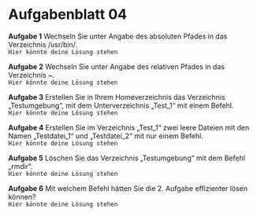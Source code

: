 # Aufgabenblatt 04
**Aufgabe 1**
Wechseln Sie unter Angabe des absoluten Pfades in das Verzeichnis /usr/bin/.<br />
`Hier könnte deine Lösung stehen`

**Aufgabe 2**
Wechseln Sie unter Angabe des relativen Pfades in das Verzeichnis ~.<br />
`Hier könnte deine Lösung stehen`


**Aufgabe 3**
Erstellen Sie in Ihrem Homeverzeichnis das Verzeichnis „Testumgebung“, mit dem Unterverzeichnis „Test_1“ mit einem Befehl.<br />
`Hier könnte deine Lösung stehen`

**Aufgabe 4**
Erstellen Sie im Verzeichnis „Test_1“ zwei leere Dateien mit den Namen „Testdatei_1“ und „Testdatei_2“ mit nur einem Befehl.<br />
`Hier könnte deine Lösung stehen`

**Aufgabe 5**
Löschen Sie das Verzeichnis „Testumgebung“ mit dem Befehl „rmdir“.<br />
`Hier könnte deine Lösung stehen`

**Aufgabe 6**
Mit welchem Befehl hätten Sie die 2. Aufgabe effizienter lösen können?<br />
`Hier könnte deine Lösung stehen`
